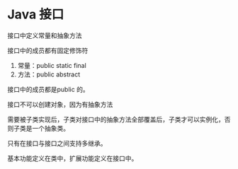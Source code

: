 # Java 接口

接口中定义常量和抽象方法

接口中的成员都有固定修饰符

1. 常量：public static final
2. 方法：public abstract

接口中的成员都是public 的。



接口不可以创建对象，因为有抽象方法

需要被子类实现后，子类对接口中的抽象方法全部覆盖后，子类才可以实例化，否则子类是一个抽象类。



只有在接口与接口之间支持多继承。



基本功能定义在类中，扩展功能定义在接口中。





